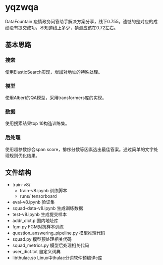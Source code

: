# yqzwqa
DataFountain 疫情政务问答助手解决方案分享，线下0.755。遗憾的是对应的成绩没有提交成功，不知道线上多少，猜测应该在0.72左右。

## 基本思路

### 搜索
使用ElasticSearch实现，增加对地址的特殊处理。

### 模型
使用Albert的QA模型，采用transformers库的实现。

### 数据
使用搜索结果top 10构造训练集。

### 后处理
使用超参数综合span score，排序分数等因素选出最佳答案。通过简单的文字处理规则优化结果。

## 文件结构
+ train-v8/
    + train-v8.ipynb 训练脚本
    + runs/ tensorboard
+ eval-v8.ipynb 验证集
+ squad-data-v8.ipynb 生成训练数据
+ test-v8.ipynb 生成提交样本
+ addr_dict.p 国内地址库
+ fgm.py FGM对抗样本训练
+ question_answering_pipeline.py 模型推理代码
+ squad.py 模型预处理相关代码
+ squad_metrics.py 模型后处理相关代码
+ user_dict.txt 自定义词典
+ libthulac.so Linux中thulac分词软件预编译c库